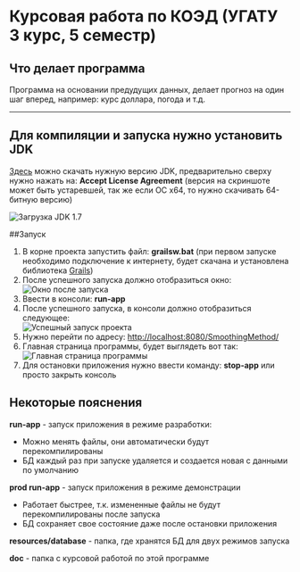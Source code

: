 Курсовая работа по КОЭД (УГАТУ 3 курс, 5 семестр)
================================================

## Что делает программа

Программа на основании предудущих данных, делает прогноз на один шаг вперед, например: курс доллара, погода и т.д.

***

## Для компиляции и запуска нужно установить JDK

[Здесь](http://www.oracle.com/technetwork/java/javase/downloads/jdk7-downloads-1880260.html) можно скачать нужную версию JDK, предварительно сверху нужно нажать на: **Accept License Agreement** (версия на скриншоте может быть устаревшей, так же если ОС x64, то нужно скачивать 64-битную версию)

![Загрузка JDK 1.7](http://img-fotki.yandex.ru/get/4125/104134730.0/0_9ce3b_2f164fa2_orig)

##Запуск

1. В корне проекта запустить файл: **grailsw.bat** (при первом запуске необходимо подключение к интернету, будет скачана и установлена библиотека [Grails](http://grails.org/))
1. После успешного запуска должно отобразиться окно: <br/>
![Окно после запуска](http://cdn.joxi.ru/uploads/prod/2014/03/13/22a/12b/ff4854ae98652eb56bfd925d04678ba6a0a47fa4.jpg)
1. Ввести в консоли: **run-app**
1. После успешного запуска, в консоли должно отобразиться следующее: <br/>
![Успешный запуск проекта](http://cdn.joxi.ru/uploads/prod/2014/03/13/624/fa3/7d7b82fbb45840d982c8de085abaad7e5cd71164.jpg)
1. Нужно перейти по адресу: [http://localhost:8080/SmoothingMethod/](http://localhost:8080/SmoothingMethod/)
1. Главная страница программы, будет выглядеть вот так: <br/>
![Главная страница программы](http://cdn.joxi.ru/uploads/prod/2014/03/13/bc2/d7b/85ba44453afc1371d86b68b2cc10249ff7c79339.jpg)
1. Для остановки приложения нужно ввести команду: **stop-app** или просто закрыть консоль

## Некоторые пояснения

**run-app** - запуск приложения в режиме разработки:

* Можно менять файлы, они автоматически будут перекомпилированы
* БД каждый раз при запуске удаляется и создается новая с данными по умолчанию

**prod run-app** - запуск приложения в режиме демонстрации

* Работает быстрее, т.к. измененные файлы не будут перекомпилированы после запуска
* БД сохраняет свое состояние даже после остановки приложения

**resources/database** - папка, где хранятся БД для двух режимов запуска

**doc** - папка с курсовой работой по этой программе
